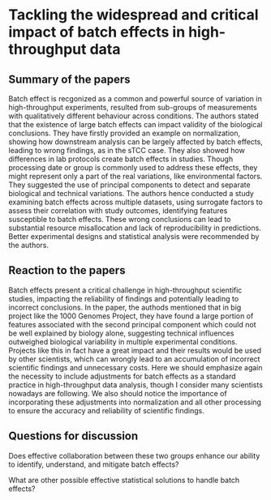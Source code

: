 # Tackling the widespread and critical impact of batch effects in high-throughput data

## Summary of the papers
Batch effect is recgonized as a common and powerful source of variation in high-throughput experiments, resulted from sub-groups of measurements with qualitatively different
behaviour across conditions. The authors stated that the existence of large batch effects can impact validity of the biological conclusions. They have firstly provided an example on normalization, showing how downstream analysis can be largely affected by batch effects, leading to wrong findings, as in the sTCC case. They also showed how differences in lab protocols create batch effects in studies. Though processing date or group is commonly used to address these effects, they might represent only a part of the real variations, like environmental factors. They suggested the use of principal components to detect and separate biological and technical variations. The authors hence conducted a study examining batch effects across multiple datasets, using surrogate factors to assess their correlation with study outcomes, identifying features susceptible to batch effects. These wrong conclusions can lead to substantial resource misallocation and lack of reproducibility in predictions. Better experimental designs and statistical analysis were recommended by the authors.

## Reaction to the papers
Batch effects present a critical challenge in high-throughput scientific studies, impacting the reliability of findings and potentially leading to incorrect conclusions. In the paper, the authods mentioned that in big project like the 1000 Genomes Project, they have found a large portion of features associated with the second principal component which could not be well explained by biology alone, suggesting technical influences outweighed biological variability in multiple experimental conditions. Projects like this in fact have a great impact and their results would be used by other scientists, which can wrongly lead to an accumulation of incorrect scientific findings and unnecessary costs. Here we should emphasize again the necessity to include adjustments for batch effects as a standard practice in high-throughput data analysis, though I consider many scientists nowadays are following. We also should notice the importance of incorporating these adjustments into normalization and all other processing to ensure the accuracy and reliability of scientific findings.
 

## Questions for discussion
Does effective collaboration between these two groups enhance our ability to identify, understand, and mitigate batch effects?

What are other possible effective statistical solutions to handle batch effects?
